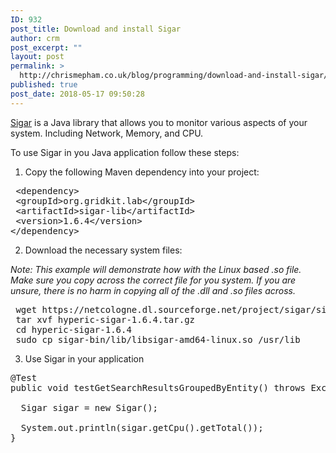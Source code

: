 ```yaml
---
ID: 932
post_title: Download and install Sigar
author: crm
post_excerpt: ""
layout: post
permalink: >
  http://chrismepham.co.uk/blog/programming/download-and-install-sigar/
published: true
post_date: 2018-05-17 09:50:28
---
```

<a href="https://github.com/hyperic/sigar">Sigar</a> is a Java library that allows you to monitor various aspects of your system. Including Network, Memory, and CPU.

To use Sigar in you Java application follow these steps:

1. Copy the following Maven dependency into your project:
<pre class="EnlighterJSRAW" data-enlighter-language="xml"> &lt;dependency&gt;
 &lt;groupId&gt;org.gridkit.lab&lt;/groupId&gt;
 &lt;artifactId&gt;sigar-lib&lt;/artifactId&gt;
 &lt;version&gt;1.6.4&lt;/version&gt;
&lt;/dependency&gt;</pre>
2. Download the necessary system files:

<em>Note: This example will demonstrate how with the Linux based .so file. Make sure you copy across the correct file for you system. If you are unsure, there is no harm in copying all of the .dll and .so files across.</em>
<pre class="EnlighterJSRAW" data-enlighter-language="shell"> wget https://netcologne.dl.sourceforge.net/project/sigar/sigar/1.6/hyperic-sigar-1.6.4.tar.gz
 tar xvf hyperic-sigar-1.6.4.tar.gz
 cd hyperic-sigar-1.6.4
 sudo cp sigar-bin/lib/libsigar-amd64-linux.so /usr/lib</pre>
3. Use Sigar in your application
<pre class="EnlighterJSRAW" data-enlighter-language="java">@Test
public void testGetSearchResultsGroupedByEntity() throws Exception {
  
  Sigar sigar = new Sigar();
  
  System.out.println(sigar.getCpu().getTotal());
}</pre>
&nbsp;